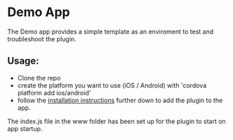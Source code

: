 # Demo App

The Demo app provides a simple template as an enviroment to test and troubleshoot the plugin.

## Usage:

- Clone the repo
- create the platform you want to use (iOS / Android) with 'cordova platform add ios/android'
- follow the [installation instructions](../README.md) further down to add the plugin to the app.

The index.js file in the www folder has been set up for the plugin to start on app startup.
